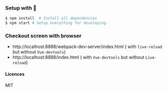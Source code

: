 ### Setup with 

```bash
$ npm install  # Install all dependencies
$ npm start # Setup everything for developing
```

### Checkout screen with browser

- http://localhost:8888/webpack-dev-server/index.html ( with `live-reload` but without `Vue-devtools`)
- http://localhost:8888/index.html ( with `Vue-devtools` but without `Live-reload`)


#### Licences

MIT
